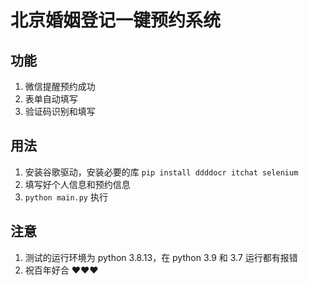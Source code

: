 # 北京婚姻登记一键预约系统

## 功能
1. 微信提醒预约成功
2. 表单自动填写
3. 验证码识别和填写

## 用法
1. 安装谷歌驱动，安装必要的库 `pip install ddddocr itchat selenium`
2. 填写好个人信息和预约信息
3. `python main.py` 执行

## 注意
1. 测试的运行环境为 python 3.8.13，在 python 3.9 和 3.7 运行都有报错
2. 祝百年好合 ❤❤❤